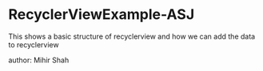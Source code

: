 # RecyclerViewExample-ASJ

This shows a basic structure of recyclerview and how we can add the data to recyclerview

author:
Mihir Shah
